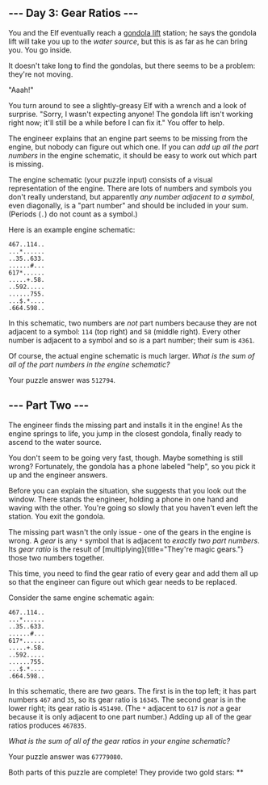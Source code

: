 
\-\-- Day 3: Gear Ratios \-\--
------------------------------

You and the Elf eventually reach a [gondola
lift](https://en.wikipedia.org/wiki/Gondola_lift) station; he says the
gondola lift will take you up to the *water source*, but this is as far
as he can bring you. You go inside.

It doesn\'t take long to find the gondolas, but there seems to be a
problem: they\'re not moving.

\"Aaah!\"

You turn around to see a slightly-greasy Elf with a wrench and a look of
surprise. \"Sorry, I wasn\'t expecting anyone! The gondola lift isn\'t
working right now; it\'ll still be a while before I can fix it.\" You
offer to help.

The engineer explains that an engine part seems to be missing from the
engine, but nobody can figure out which one. If you can *add up all the
part numbers* in the engine schematic, it should be easy to work out
which part is missing.

The engine schematic (your puzzle input) consists of a visual
representation of the engine. There are lots of numbers and symbols you
don\'t really understand, but apparently *any number adjacent to a
symbol*, even diagonally, is a \"part number\" and should be included in
your sum. (Periods (`.`) do not count as a symbol.)

Here is an example engine schematic:

    467..114..
    ...*......
    ..35..633.
    ......#...
    617*......
    .....+.58.
    ..592.....
    ......755.
    ...$.*....
    .664.598..

In this schematic, two numbers are *not* part numbers because they are
not adjacent to a symbol: `114` (top right) and `58` (middle right).
Every other number is adjacent to a symbol and so *is* a part number;
their sum is `4361`.

Of course, the actual engine schematic is much larger. *What is the sum
of all of the part numbers in the engine schematic?*

Your puzzle answer was `512794`.

\-\-- Part Two \-\-- 
--------------------

The engineer finds the missing part and installs it in the engine! As
the engine springs to life, you jump in the closest gondola, finally
ready to ascend to the water source.

You don\'t seem to be going very fast, though. Maybe something is still
wrong? Fortunately, the gondola has a phone labeled \"help\", so you
pick it up and the engineer answers.

Before you can explain the situation, she suggests that you look out the
window. There stands the engineer, holding a phone in one hand and
waving with the other. You\'re going so slowly that you haven\'t even
left the station. You exit the gondola.

The missing part wasn\'t the only issue - one of the gears in the engine
is wrong. A *gear* is any `*` symbol that is adjacent to *exactly two
part numbers*. Its *gear ratio* is the result of
[multiplying]{title="They're magic gears."} those two numbers together.

This time, you need to find the gear ratio of every gear and add them
all up so that the engineer can figure out which gear needs to be
replaced.

Consider the same engine schematic again:

    467..114..
    ...*......
    ..35..633.
    ......#...
    617*......
    .....+.58.
    ..592.....
    ......755.
    ...$.*....
    .664.598..

In this schematic, there are *two* gears. The first is in the top left;
it has part numbers `467` and `35`, so its gear ratio is `16345`. The
second gear is in the lower right; its gear ratio is `451490`. (The `*`
adjacent to `617` is *not* a gear because it is only adjacent to one
part number.) Adding up all of the gear ratios produces `467835`.

*What is the sum of all of the gear ratios in your engine schematic?*

Your puzzle answer was `67779080`.

Both parts of this puzzle are complete! They provide two gold stars:
\*\*
